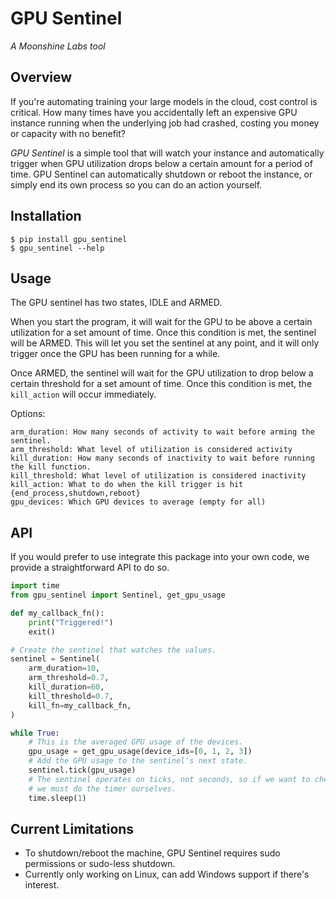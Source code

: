# GPU Sentinel

*A Moonshine Labs tool*

## Overview

If you're automating training your large models in the cloud, cost control is critical.
How many times have you accidentally left an expensive GPU instance running when the
underlying job had crashed, costing you money or capacity with no benefit?

*GPU Sentinel* is a simple tool that will watch your instance and automatically trigger
when GPU utilization drops below a certain amount for a period of time. GPU Sentinel can
automatically shutdown or reboot the instance, or simply end its own process so you can
do an action yourself.

## Installation

```
$ pip install gpu_sentinel
$ gpu_sentinel --help
```

## Usage

The GPU sentinel has two states, IDLE and ARMED.

When you start the program, it will wait for the GPU to be above a certain utilization
for a set amount of time. Once this condition is met, the sentinel will be ARMED. This
will let you set the sentinel at any point, and it will only trigger once the GPU has
been running for a while.

Once ARMED, the sentinel will wait for the GPU utilization to drop below a certain
threshold for a set amount of time. Once this condition is met, the `kill_action` will
occur immediately.

Options:

```
arm_duration: How many seconds of activity to wait before arming the sentinel.
arm_threshold: What level of utilization is considered activity
kill_duration: How many seconds of inactivity to wait before running the kill function.
kill_threshold: What level of utilization is considered inactivity
kill_action: What to do when the kill trigger is hit {end_process,shutdown,reboot}
gpu_devices: Which GPU devices to average (empty for all)
```

## API

If you would prefer to use integrate this package into your own code, we provide a
straightforward API to do so.

```python
import time
from gpu_sentinel import Sentinel, get_gpu_usage

def my_callback_fn():
    print("Triggered!")
    exit()

# Create the sentinel that watches the values.
sentinel = Sentinel(
    arm_duration=10,
    arm_threshold=0.7,
    kill_duration=60,
    kill_threshold=0.7,
    kill_fn=my_callback_fn,
)

while True:
    # This is the averaged GPU usage of the devices.
    gpu_usage = get_gpu_usage(device_ids=[0, 1, 2, 3])
    # Add the GPU usage to the sentinel's next state.
    sentinel.tick(gpu_usage)
    # The sentinel operates on ticks, not seconds, so if we want to check every second
    # we must do the timer ourselves.
    time.sleep(1)
```

## Current Limitations

- To shutdown/reboot the machine, GPU Sentinel requires sudo permissions or sudo-less
  shutdown.
- Currently only working on Linux, can add Windows support if there's interest.
